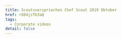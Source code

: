 ```yaml
---
title: Scoutsverspriechen Chef Scout 2019 Oktober
href: r884jsTb3aQ
tags:
  - Corporate videos
detail: false
---
```

